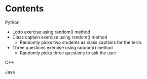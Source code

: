 # Contents

Python
  - Lotto exercise using random() method
  - Class captain exercise using random() method
    - Randomly picks two students as class captains for the term.
  - Three questions exercise using random() method
    - Randomly picks three questions to ask the user

C++

Java
